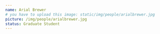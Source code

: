 ```yaml
---
name: Arial Brewer
# you have to upload this image: static/img/people/arialbrewer.jpg
picture: /img/people/arialbrewer.jpg
status: Graduate Student
---
```

